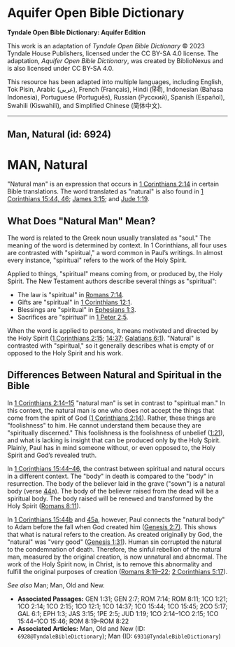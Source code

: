 # Aquifer Open Bible Dictionary

**Tyndale Open Bible Dictionary: Aquifer Edition**

This work is an adaptation of *Tyndale Open Bible Dictionary* © 2023 Tyndale House Publishers, licensed under the CC BY\-SA 4\.0 license. The adaptation, *Aquifer Open Bible Dictionary*, was created by BiblioNexus and is also licensed under CC BY\-SA 4\.0\.

This resource has been adapted into multiple languages, including English, Tok Pisin, Arabic (عربي), French (Français), Hindi (हिंदी), Indonesian (Bahasa Indonesia), Portuguese (Português), Russian (Русский), Spanish (Español), Swahili (Kiswahili), and Simplified Chinese (简体中文).



--------------------------------

## Man, Natural (id: 6924)

MAN, Natural
============

"Natural man" is an expression that occurs in [1 Corinthians 2:14](https://ref.ly/1Cor2:14) in certain Bible translations. The word translated as "natural" is also found in [1 Corinthians 15:44, 46](https://ref.ly/1Cor15:44); [James 3:15](https://ref.ly/Jas3:15); and [Jude 1:19](https://ref.ly/Jude1:19). 

What Does "Natural Man" Mean?
-----------------------------

The word is related to the Greek noun usually translated as "soul." The meaning of the word is determined by context. In 1 Corinthians, all four uses are contrasted with "spiritual," a word common in Paul’s writings. In almost every instance, "spiritual" refers to the work of the Holy Spirit. 

Applied to things, "spiritual" means coming from, or produced by, the Holy Spirit. The New Testament authors describe several things as "spiritual":

* The law is "spiritual" in [Romans 7:14](https://ref.ly/Rom7:14).
* Gifts are "spiritual" in [1 Corinthians 12:1](https://ref.ly/1Cor12:1).
* Blessings are "spiritual" in [Ephesians 1:3](https://ref.ly/Eph1:3).
* Sacrifices are "spiritual" in [1 Peter 2:5](https://ref.ly/1Pet2:5).

When the word is applied to persons, it means motivated and directed by the Holy Spirit ([1 Corinthians 2:15](https://ref.ly/1Cor2:15); [14:37](https://ref.ly/1Cor14:37); [Galatians 6:1](https://ref.ly/Gal6:1)). "Natural" is contrasted with "spiritual," so it generally describes what is empty of or opposed to the Holy Spirit and his work. 

Differences Between Natural and Spiritual in the Bible
------------------------------------------------------

In [1 Corinthians 2:14–15](https://ref.ly/1Cor2:14-1Cor2:15) "natural man" is set in contrast to "spiritual man." In this context, the natural man is one who does not accept the things that come from the spirit of God ([1 Corinthians 2:14](https://ref.ly/1Cor2:14)). Rather, these things are "foolishness" to him. He cannot understand them because they are "spiritually discerned." This foolishness is the foolishness of unbelief ([1:21](https://ref.ly/1Cor1:21)), and what is lacking is insight that can be produced only by the Holy Spirit. Plainly, Paul has in mind someone without, or even opposed to, the Holy Spirit and God’s revealed truth.

In [1 Corinthians 15:44–46](https://ref.ly/1Cor15:44-1Cor15:46), the contrast between spiritual and natural occurs in a different context. The "body" in death is compared to the "body" in resurrection. The body of the believer laid in the grave ("sown") is a natural body (verse [44](https://ref.ly/1Cor15:44)a). The body of the believer raised from the dead will be a spiritual body. The body raised will be renewed and transformed by the Holy Spirit ([Romans 8:11](https://ref.ly/Rom8:11)). 

In [1 Corinthians 15:44b](https://ref.ly/1Cor15:44) and [45a](https://ref.ly/1Cor15:45), however, Paul connects the "natural body" to Adam before the fall when God created him ([Genesis 2:7\)](https://ref.ly/Gen2:7). This shows that what is natural refers to the creation. As created originally by God, the "natural" was "very good" ([Genesis 1:31](https://ref.ly/Gen1:31)). Human sin corrupted the natural to the condemnation of death. Therefore, the sinful rebellion of the natural man, measured by the original creation, is now unnatural and abnormal. The work of the Holy Spirit now, in Christ, is to remove this abnormality and fulfill the original purposes of creation ([Romans 8:19](https://ref.ly/Rom8:19-Rom8:22)[–](https://ref.ly/1Cor15:44-1Cor15:46)[22](https://ref.ly/Rom8:19-Rom8:22); [2 Corinthians 5:17](https://ref.ly/2Cor5:17)).

*See also* Man; Man, Old and New.

* **Associated Passages:** GEN 1:31; GEN 2:7; ROM 7:14; ROM 8:11; 1CO 1:21; 1CO 2:14; 1CO 2:15; 1CO 12:1; 1CO 14:37; 1CO 15:44; 1CO 15:45; 2CO 5:17; GAL 6:1; EPH 1:3; JAS 3:15; 1PE 2:5; JUD 1:19; 1CO 2:14–1CO 2:15; 1CO 15:44–1CO 15:46; ROM 8:19–ROM 8:22
* **Associated Articles:** Man, Old and New (ID: `6928@TyndaleBibleDictionary`); Man (ID: `6931@TyndaleBibleDictionary`)

